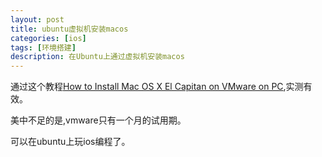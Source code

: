 ```yaml
---
layout: post
title: ubuntu虚拟机安装macos 
categories: [ios]
tags: [环境搭建]
description: 在Ubuntu上通过虚拟机安装macos
---
```


通过这个教程[How to Install Mac OS X El Capitan on VMware on PC](https://techsviewer.com/how-to-install-mac-os-x-el-capitan-on-vmware-on-pc/),实测有效。

美中不足的是,vmware只有一个月的试用期。

可以在ubuntu上玩ios编程了。
